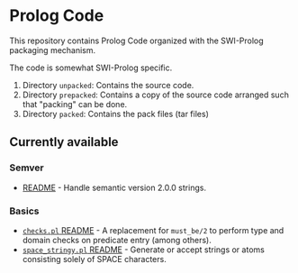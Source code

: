# Prolog Code

This repository contains Prolog Code organized with the SWI-Prolog packaging mechanism.

The code is somewhat SWI-Prolog specific.

1. Directory `unpacked`: Contains the source code. 
1. Directory `prepacked`: Contains a copy of the source code arranged such that "packing" can be done.
1. Directory `packed`: Contains the pack files (tar files)

## Currently available

### Semver

- [README](unpacked/onepointfour_semver/README.md) - Handle semantic version 2.0.0 strings.

### Basics

- [`checks.pl` README](unpacked/onepointfour_basics/README_checks.md) - A replacement for `must_be/2` to perform type and domain checks on predicate entry (among others).
- [`space_stringy.pl` README](unpacked/onepointfour_basics/README_space_stringy.md) - Generate or accept strings or atoms consisting solely of SPACE characters.
 


